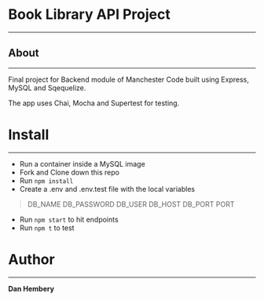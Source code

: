 # Book Library API Project
---
## About
---
Final project for Backend module of Manchester Code built using Express, MySQL and Sqequelize.

The app uses Chai, Mocha and Supertest for testing.
# Install
---
* Run a container inside a MySQL image
* Fork and Clone down this repo
* Run `npm install`
* Create a .env and .env.test file with the local variables
> DB_NAME
> DB_PASSWORD
> DB_USER
> DB_HOST
> DB_PORT
> PORT
* Run `npm start` to hit endpoints
* Run `npm t` to test
# Author
---
**Dan Hembery**

